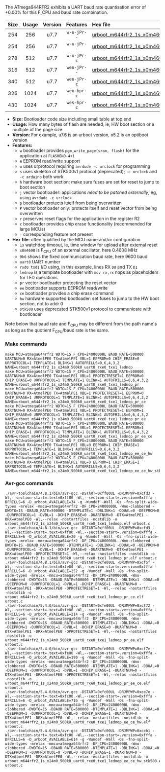 The ATmega644RFR2 exhibits a UART baud rate quantisation error of +0.00% for this F_CPU and baud rate combination.

|Size|Usage|Version|Features|Hex file|
|:-:|:-:|:-:|:-:|:--|
|254|256|u7.7|`w-u-jPr--`|[urboot_m644rfr2_1s_x0m4608_9k6_uart0_rxe0_txe1_lednop.hex](https://raw.githubusercontent.com/stefanrueger/urboot.hex/main/mcus/atmega644rfr2/watchdog_1_s/external_oscillator_x/%2B0m460800_hz/%2B%2B%2B9k6_baud/uart0_rxe0_txe1/lednop/urboot_m644rfr2_1s_x0m4608_9k6_uart0_rxe0_txe1_lednop.hex)|
|254|256|u7.7|`w-u-jPr--`|[urboot_m644rfr2_1s_x0m4608_9k6_uart0_rxe0_txe1_lednop_pr.hex](https://raw.githubusercontent.com/stefanrueger/urboot.hex/main/mcus/atmega644rfr2/watchdog_1_s/external_oscillator_x/%2B0m460800_hz/%2B%2B%2B9k6_baud/uart0_rxe0_txe1/lednop/urboot_m644rfr2_1s_x0m4608_9k6_uart0_rxe0_txe1_lednop_pr.hex)|
|278|512|u7.7|`w-u-jPr-c`|[urboot_m644rfr2_1s_x0m4608_9k6_uart0_rxe0_txe1_lednop_pr_ce.hex](https://raw.githubusercontent.com/stefanrueger/urboot.hex/main/mcus/atmega644rfr2/watchdog_1_s/external_oscillator_x/%2B0m460800_hz/%2B%2B%2B9k6_baud/uart0_rxe0_txe1/lednop/urboot_m644rfr2_1s_x0m4608_9k6_uart0_rxe0_txe1_lednop_pr_ce.hex)|
|316|512|u7.7|`weu-jPr--`|[urboot_m644rfr2_1s_x0m4608_9k6_uart0_rxe0_txe1_lednop_pr_ee.hex](https://raw.githubusercontent.com/stefanrueger/urboot.hex/main/mcus/atmega644rfr2/watchdog_1_s/external_oscillator_x/%2B0m460800_hz/%2B%2B%2B9k6_baud/uart0_rxe0_txe1/lednop/urboot_m644rfr2_1s_x0m4608_9k6_uart0_rxe0_txe1_lednop_pr_ee.hex)|
|340|512|u7.7|`weu-jPr-c`|[urboot_m644rfr2_1s_x0m4608_9k6_uart0_rxe0_txe1_lednop_pr_ee_ce.hex](https://raw.githubusercontent.com/stefanrueger/urboot.hex/main/mcus/atmega644rfr2/watchdog_1_s/external_oscillator_x/%2B0m460800_hz/%2B%2B%2B9k6_baud/uart0_rxe0_txe1/lednop/urboot_m644rfr2_1s_x0m4608_9k6_uart0_rxe0_txe1_lednop_pr_ee_ce.hex)|
|326|1024|u7.7|`weu-hpr-c`|[urboot_m644rfr2_1s_x0m4608_9k6_uart0_rxe0_txe1_lednop_ee_ce_hw.hex](https://raw.githubusercontent.com/stefanrueger/urboot.hex/main/mcus/atmega644rfr2/watchdog_1_s/external_oscillator_x/%2B0m460800_hz/%2B%2B%2B9k6_baud/uart0_rxe0_txe1/lednop/urboot_m644rfr2_1s_x0m4608_9k6_uart0_rxe0_txe1_lednop_ee_ce_hw.hex)|
|430|1024|u7.7|`wes-hpr-c`|[urboot_m644rfr2_1s_x0m4608_9k6_uart0_rxe0_txe1_lednop_ee_ce_hw_stk500.hex](https://raw.githubusercontent.com/stefanrueger/urboot.hex/main/mcus/atmega644rfr2/watchdog_1_s/external_oscillator_x/%2B0m460800_hz/%2B%2B%2B9k6_baud/uart0_rxe0_txe1/lednop/urboot_m644rfr2_1s_x0m4608_9k6_uart0_rxe0_txe1_lednop_ee_ce_hw_stk500.hex)|

- **Size:** Bootloader code size including small table at top end
- **Usage:** How many bytes of flash are needed, ie, HW boot section or a multiple of the page size
- **Version:** For example, u7.6 is an urboot version, o5.2 is an optiboot version
- **Features:**
  + `w` bootloader provides `pgm_write_page(sram, flash)` for the application at `FLASHEND-4+1`
  + `e` EEPROM read/write support
  + `u` uses urprotocol requiring `avrdude -c urclock` for programming
  + `s` uses skeleton of STK500v1 protocol (deprecated); `-c urclock` and `-c arduino` both work
  + `h` hardware boot section: make sure fuses are set for reset to jump to boot section
  + `j` vector bootloader: applications *need to be patched externally*, eg, using `avrdude -c urclock`
  + `p` bootloader protects itself from being overwritten
  + `P` vector bootloader only: protects itself and reset vector from being overwritten
  + `r` preserves reset flags for the application in the register R2
  + `c` bootloader provides chip erase functionality (recommended for large MCUs)
  + `-` corresponding feature not present
- **Hex file:** often qualified by the MCU name and/or configuration
  + `1s` watchdog timeout, ie, time window for upload after external reset
  + `x0m4608` is F<sub>CPU</sub> of an external oscillator, here 0.4608 MHz
  + `9k6` shows the fixed communication baud rate, here 9600 baud
  + `uart0` UART number
  + `rxd0 txd1` I/O using, in this example, lines RX `D0` and TX `D1`
  + `lednop` is a template bootloader with `mov rx,rx` nops as placeholders for LED operations
  + `pr` vector bootloader protecting the reset vector
  + `ee` bootloader supports EEPROM read/write
  + `ce` bootloader provides a chip erase command
  + `hw` hardware supported bootloader: set fuses to jump to the HW boot section, not to addr 0
  + `stk500` uses deprecated STK500v1 protocol to communicate with bootloader


Note below that baud rate and F<sub>CPU</sub> may be different from the path name's as long as the quotient F<sub>CPU</sub>/baud rate is the same.

### Make commands
```
make MCU=atmega644rfr2 WDTO=1S F_CPU=24000000L BAUD_RATE=500000 UARTNUM=0 RX=AtmelPE0 TX=AtmelPE1 VBL=1 EEPROM=0 CHIP_ERASE=0 URPROTOCOL=1 TEMPLATE=1 BLINK=1 AUTOFRILLS=0,6,4,3,2 NAME=urboot_m644rfr2_1s_x24m0_500k0_uart0_rxe0_txe1_lednop
make MCU=atmega644rfr2 WDTO=1S F_CPU=24000000L BAUD_RATE=500000 UARTNUM=0 RX=AtmelPE0 TX=AtmelPE1 VBL=1 PROTECTRESET=1 EEPROM=0 CHIP_ERASE=0 URPROTOCOL=1 TEMPLATE=1 BLINK=1 AUTOFRILLS=0,6,4,3,2 NAME=urboot_m644rfr2_1s_x24m0_500k0_uart0_rxe0_txe1_lednop_pr
make MCU=atmega644rfr2 WDTO=1S F_CPU=24000000L BAUD_RATE=500000 UARTNUM=0 RX=AtmelPE0 TX=AtmelPE1 VBL=1 PROTECTRESET=1 EEPROM=0 CHIP_ERASE=1 URPROTOCOL=1 TEMPLATE=1 BLINK=1 AUTOFRILLS=0,6,4,3,2 NAME=urboot_m644rfr2_1s_x24m0_500k0_uart0_rxe0_txe1_lednop_pr_ce
make MCU=atmega644rfr2 WDTO=1S F_CPU=24000000L BAUD_RATE=500000 UARTNUM=0 RX=AtmelPE0 TX=AtmelPE1 VBL=1 PROTECTRESET=1 EEPROM=1 CHIP_ERASE=0 URPROTOCOL=1 TEMPLATE=1 BLINK=1 AUTOFRILLS=0,6,4,3,2 NAME=urboot_m644rfr2_1s_x24m0_500k0_uart0_rxe0_txe1_lednop_pr_ee
make MCU=atmega644rfr2 WDTO=1S F_CPU=24000000L BAUD_RATE=500000 UARTNUM=0 RX=AtmelPE0 TX=AtmelPE1 VBL=1 PROTECTRESET=1 EEPROM=1 CHIP_ERASE=1 URPROTOCOL=1 TEMPLATE=1 BLINK=1 AUTOFRILLS=0,6,4,3,2 NAME=urboot_m644rfr2_1s_x24m0_500k0_uart0_rxe0_txe1_lednop_pr_ee_ce
make MCU=atmega644rfr2 WDTO=1S F_CPU=24000000L BAUD_RATE=500000 UARTNUM=0 RX=AtmelPE0 TX=AtmelPE1 VBL=0 EEPROM=1 CHIP_ERASE=1 URPROTOCOL=1 TEMPLATE=1 BLINK=1 AUTOFRILLS=0,6,4,3,2 NAME=urboot_m644rfr2_1s_x24m0_500k0_uart0_rxe0_txe1_lednop_ee_ce_hw
make MCU=atmega644rfr2 WDTO=1S F_CPU=24000000L BAUD_RATE=500000 UARTNUM=0 RX=AtmelPE0 TX=AtmelPE1 VBL=0 EEPROM=1 CHIP_ERASE=1 URPROTOCOL=0 TEMPLATE=1 BLINK=1 AUTOFRILLS=0,6,4,3,2 NAME=urboot_m644rfr2_1s_x24m0_500k0_uart0_rxe0_txe1_lednop_ee_ce_hw_stk500
```

### Avr-gcc commands
```
./avr-toolchain/4.8.1/bin/avr-gcc -DSTART=0xff00UL -DRJMPWP=0xcfd3 -Wl,--section-start=.text=0xff00 -Wl,--section-start=.version=0xfffa -DFRILLS=6 -D_urboot_AVAILABLE=34 -g -Wundef -Wall -Os -fno-split-wide-types -mrelax -mmcu=atmega644rfr2 -DF_CPU=24000000L -Wno-clobbered -DWDTO=1S -DBAUD_RATE=500000 -DTEMPLATE=1 -DBLINK=1 -DDUAL=0 -DEEPROM=0 -DURPROTOCOL=1 -DVBL=1 -DCHIP_ERASE=0 -DUARTNUM=0 -DTX=AtmelPE1 -DRX=AtmelPE0 -Wl,--relax -nostartfiles -nostdlib -o urboot_m644rfr2_1s_x24m0_500k0_uart0_rxe0_txe1_lednop.elf urboot.c
./avr-toolchain/4.8.1/bin/avr-gcc -DSTART=0xff00UL -DRJMPWP=0xcfd3 -Wl,--section-start=.text=0xff00 -Wl,--section-start=.version=0xfffa -DFRILLS=6 -D_urboot_AVAILABLE=20 -g -Wundef -Wall -Os -fno-split-wide-types -mrelax -mmcu=atmega644rfr2 -DF_CPU=24000000L -Wno-clobbered -DWDTO=1S -DBAUD_RATE=500000 -DTEMPLATE=1 -DBLINK=1 -DDUAL=0 -DEEPROM=0 -DURPROTOCOL=1 -DVBL=1 -DCHIP_ERASE=0 -DUARTNUM=0 -DTX=AtmelPE1 -DRX=AtmelPE0 -DPROTECTRESET=1 -Wl,--relax -nostartfiles -nostdlib -o urboot_m644rfr2_1s_x24m0_500k0_uart0_rxe0_txe1_lednop_pr.elf urboot.c
./avr-toolchain/4.8.1/bin/avr-gcc -DSTART=0xfe00UL -DRJMPWP=0xcf5f -Wl,--section-start=.text=0xfe00 -Wl,--section-start=.version=0xfffa -DFRILLS=6 -D_urboot_AVAILABLE=252 -g -Wundef -Wall -Os -fno-split-wide-types -mrelax -mmcu=atmega644rfr2 -DF_CPU=24000000L -Wno-clobbered -DWDTO=1S -DBAUD_RATE=500000 -DTEMPLATE=1 -DBLINK=1 -DDUAL=0 -DEEPROM=0 -DURPROTOCOL=1 -DVBL=1 -DCHIP_ERASE=1 -DUARTNUM=0 -DTX=AtmelPE1 -DRX=AtmelPE0 -DPROTECTRESET=1 -Wl,--relax -nostartfiles -nostdlib -o urboot_m644rfr2_1s_x24m0_500k0_uart0_rxe0_txe1_lednop_pr_ce.elf urboot.c
./avr-toolchain/5.4.0/bin/avr-gcc -DSTART=0xfe00UL -DRJMPWP=0xcf72 -Wl,--section-start=.text=0xfe00 -Wl,--section-start=.version=0xfffa -DFRILLS=6 -D_urboot_AVAILABLE=214 -g -Wundef -Wall -Os -fno-split-wide-types -mrelax -mmcu=atmega644rfr2 -DF_CPU=24000000L -Wno-clobbered -DWDTO=1S -DBAUD_RATE=500000 -DTEMPLATE=1 -DBLINK=1 -DDUAL=0 -DEEPROM=1 -DURPROTOCOL=1 -DVBL=1 -DCHIP_ERASE=0 -DUARTNUM=0 -DTX=AtmelPE1 -DRX=AtmelPE0 -DPROTECTRESET=1 -Wl,--relax -nostartfiles -nostdlib -o urboot_m644rfr2_1s_x24m0_500k0_uart0_rxe0_txe1_lednop_pr_ee.elf urboot.c
./avr-toolchain/5.4.0/bin/avr-gcc -DSTART=0xfe00UL -DRJMPWP=0xcf7e -Wl,--section-start=.text=0xfe00 -Wl,--section-start=.version=0xfffa -DFRILLS=6 -D_urboot_AVAILABLE=190 -g -Wundef -Wall -Os -fno-split-wide-types -mrelax -mmcu=atmega644rfr2 -DF_CPU=24000000L -Wno-clobbered -DWDTO=1S -DBAUD_RATE=500000 -DTEMPLATE=1 -DBLINK=1 -DDUAL=0 -DEEPROM=1 -DURPROTOCOL=1 -DVBL=1 -DCHIP_ERASE=1 -DUARTNUM=0 -DTX=AtmelPE1 -DRX=AtmelPE0 -DPROTECTRESET=1 -Wl,--relax -nostartfiles -nostdlib -o urboot_m644rfr2_1s_x24m0_500k0_uart0_rxe0_txe1_lednop_pr_ee_ce.elf urboot.c
./avr-toolchain/5.4.0/bin/avr-gcc -DSTART=0xfc00UL -DRJMPWP=0xce7e -Wl,--section-start=.text=0xfc00 -Wl,--section-start=.version=0xfffa -DFRILLS=6 -D_urboot_AVAILABLE=716 -g -Wundef -Wall -Os -fno-split-wide-types -mrelax -mmcu=atmega644rfr2 -DF_CPU=24000000L -Wno-clobbered -DWDTO=1S -DBAUD_RATE=500000 -DTEMPLATE=1 -DBLINK=1 -DDUAL=0 -DEEPROM=1 -DURPROTOCOL=1 -DVBL=0 -DCHIP_ERASE=1 -DUARTNUM=0 -DTX=AtmelPE1 -DRX=AtmelPE0 -Wl,--relax -nostartfiles -nostdlib -o urboot_m644rfr2_1s_x24m0_500k0_uart0_rxe0_txe1_lednop_ee_ce_hw.elf urboot.c
./avr-toolchain/5.4.0/bin/avr-gcc -DSTART=0xfc00UL -DRJMPWP=0xceb1 -Wl,--section-start=.text=0xfc00 -Wl,--section-start=.version=0xfffa -DFRILLS=6 -D_urboot_AVAILABLE=614 -g -Wundef -Wall -Os -fno-split-wide-types -mrelax -mmcu=atmega644rfr2 -DF_CPU=24000000L -Wno-clobbered -DWDTO=1S -DBAUD_RATE=500000 -DTEMPLATE=1 -DBLINK=1 -DDUAL=0 -DEEPROM=1 -DURPROTOCOL=0 -DVBL=0 -DCHIP_ERASE=1 -DUARTNUM=0 -DTX=AtmelPE1 -DRX=AtmelPE0 -Wl,--relax -nostartfiles -nostdlib -o urboot_m644rfr2_1s_x24m0_500k0_uart0_rxe0_txe1_lednop_ee_ce_hw_stk500.elf urboot.c
```

